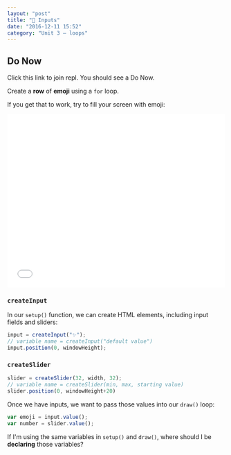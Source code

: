 ```yaml
---
layout: "post"
title: "🔣 Inputs"
date: "2016-12-11 15:52"
category: "Unit 3 – loops"
---
```


## Do Now
Click this link to join repl. You should see a Do Now.

Create a **row** of **emoji** using a `for` loop.

If you get that to work, try to fill your screen with emoji:

<iframe src="{{ site.baseurl }}/Code_Examples/Emojiplier" width="100%" height="400px" style="border:none"></iframe>

### `createInput`

In our `setup()` function, we can create HTML elements, including input fields and sliders:

```js
input = createInput("✨");
// variable name = createInput("default value")
input.position(0, windowHeight);
```

### `createSlider`

```js
slider = createSlider(32, width, 32);
// variable name = createSlider(min, max, starting value)
slider.position(0, windowHeight+20)
```

Once we have inputs, we want to pass those values into our `draw()` loop:

```js
var emoji = input.value();
var number = slider.value();
```

If I'm using the same variables in `setup()` and `draw()`, where should I be **declaring** those variables?
